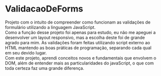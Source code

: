 # ValidacaoDeForms
Projeto com o intuito de compreender como funcionam as validações de formulário utilizando a linguagem JavaScript.
<br/>
Como a função desse projeto foi apenas para estudo, eu não me apeguei a desenvolver um layout responsivo, mas a escolha deste foi de grande agrado para mim. As validações foram feitas utilizando script externo ao HTML mantendo as boas práticas de programação, separando cada qual em seu devido lugar. <br/>
Com este projeto, aprendi conceitos novos e fundamentais que envolvem o DOM, além de entender mais as particularidades do javaScript, o que com toda certeza faz uma grande diferença.
